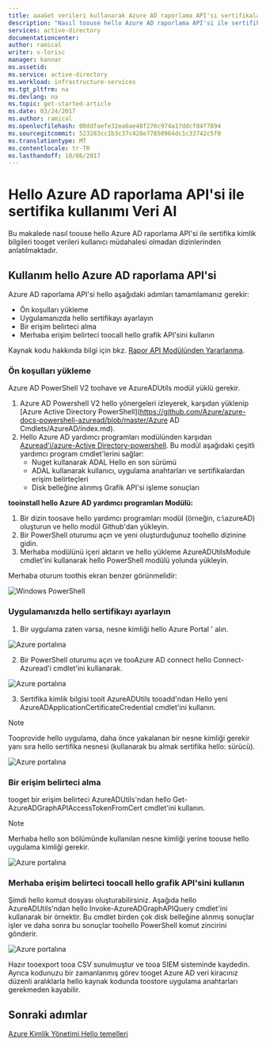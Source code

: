 ```yaml
---
title: aaaGet verileri kullanarak Azure AD raporlama API'si sertifikalarla hello | Microsoft Docs
description: "Nasıl toouse hello Azure AD raporlama API'si ile sertifika kimlik bilgileri tooget verileri kullanıcı müdahalesi olmadan dizinlerinden açıklanmaktadır."
services: active-directory
documentationcenter: 
author: ramical
writer: v-lorisc
manager: kannar
ms.assetid: 
ms.service: active-directory
ms.workload: infrastructure-services
ms.tgt_pltfrm: na
ms.devlang: na
ms.topic: get-started-article
ms.date: 03/24/2017
ms.author: ramical
ms.openlocfilehash: 00ddfaefe32ea6ae48f276c974a17ddcf84f7894
ms.sourcegitcommit: 523283cc1b3c37c428e77850964dc1c33742c5f0
ms.translationtype: MT
ms.contentlocale: tr-TR
ms.lasthandoff: 10/06/2017
---
```

# <a name="get-data-using-hello-azure-ad-reporting-api-with-certificates"></a>Hello Azure AD raporlama API'si ile sertifika kullanımı Veri Al
Bu makalede nasıl toouse hello Azure AD raporlama API'si ile sertifika kimlik bilgileri tooget verileri kullanıcı müdahalesi olmadan dizinlerinden anlatılmaktadır. 

## <a name="use-hello-azure-ad-reporting-api"></a>Kullanım hello Azure AD raporlama API'si 
Azure AD raporlama API'si hello aşağıdaki adımları tamamlamanız gerekir:
 *  Ön koşulları yükleme
 *  Uygulamanızda hello sertifikayı ayarlayın
 *  Bir erişim belirteci alma
 *  Merhaba erişim belirteci toocall hello grafik API'sini kullanın

Kaynak kodu hakkında bilgi için bkz. [Rapor API Modülünden Yararlanma](https://github.com/AzureAD/azure-activedirectory-powershell/tree/gh-pages/Modules/AzureADUtils). 

### <a name="install-prerequisites"></a>Ön koşulları yükleme
Azure AD PowerShell V2 toohave ve AzureADUtils modül yüklü gerekir.

1. Azure AD Powershell V2 hello yönergeleri izleyerek, karşıdan yüklenip [Azure Active Directory PowerShell](https://github.com/Azure/azure-docs-powershell-azuread/blob/master/Azure AD Cmdlets/AzureAD/index.md).
2. Hello Azure AD yardımcı programları modülünden karşıdan [Azuread'i/azure-Active Directory-powershell](https://github.com/AzureAD/azure-activedirectory-powershell/blob/gh-pages/Modules/AzureADUtils/AzureADUtils.psm1). 
  Bu modül aşağıdaki çeşitli yardımcı program cmdlet'lerini sağlar:
   * Nuget kullanarak ADAL Hello en son sürümü
   * ADAL kullanarak kullanıcı, uygulama anahtarları ve sertifikalardan erişim belirteçleri
   * Disk belleğine alınmış Grafik API'si işleme sonuçları

**tooinstall hello Azure AD yardımcı programları Modülü:**

1. Bir dizin toosave hello yardımcı programları modül (örneğin, c:\azureAD) oluşturun ve hello modül Github'dan yükleyin.
2. Bir PowerShell oturumu açın ve yeni oluşturduğunuz toohello dizinine gidin. 
3. Merhaba modülünü içeri aktarın ve hello yükleme AzureADUtilsModule cmdlet'ini kullanarak hello PowerShell modülü yolunda yükleyin. 

Merhaba oturum toothis ekran benzer görünmelidir:

  ![Windows PowerShell](./media/active-directory-report-api-with-certificates/windows-powershell.png)

### <a name="set-hello-certificate-in-your-app"></a>Uygulamanızda hello sertifikayı ayarlayın
1. Bir uygulama zaten varsa, nesne kimliği hello Azure Portal ' alın. 

  ![Azure portalına](./media/active-directory-report-api-with-certificates/azure-portal.png)

2. Bir PowerShell oturumu açın ve tooAzure AD connect hello Connect-Azuread'i cmdlet'ini kullanarak.

  ![Azure portalına](./media/active-directory-report-api-with-certificates/connect-azuaread-cmdlet.png)

3. Sertifika kimlik bilgisi tooit AzureADUtils tooadd'ndan Hello yeni AzureADApplicationCertificateCredential cmdlet'ini kullanın. 

>[!Note]
>Tooprovide hello uygulama, daha önce yakalanan bir nesne kimliği gerekir yanı sıra hello sertifika nesnesi (kullanarak bu almak sertifika hello: sürücü).
>


  ![Azure portalına](./media/active-directory-report-api-with-certificates/add-certificate-credential.png)
  
### <a name="get-an-access-token"></a>Bir erişim belirteci alma

tooget bir erişim belirteci AzureADUtils'ndan hello Get-AzureADGraphAPIAccessTokenFromCert cmdlet'ini kullanın. 

>[!NOTE]
>Merhaba hello son bölümünde kullanılan nesne kimliği yerine toouse hello uygulama kimliği gerekir.
>

 ![Azure portalına](./media/active-directory-report-api-with-certificates/application-id.png)

### <a name="use-hello-access-token-toocall-hello-graph-api"></a>Merhaba erişim belirteci toocall hello grafik API'sini kullanın

Şimdi hello komut dosyası oluşturabilirsiniz. Aşağıda hello AzureADUtils'ndan hello Invoke-AzureADGraphAPIQuery cmdlet'ini kullanarak bir örnektir. Bu cmdlet birden çok disk belleğine alınmış sonuçlar işler ve daha sonra bu sonuçlar toohello PowerShell komut zincirini gönderir. 

 ![Azure portalına](./media/active-directory-report-api-with-certificates/script-completed.png)

Hazır tooexport tooa CSV sunulmuştur ve tooa SIEM sisteminde kaydedin. Ayrıca kodunuzu bir zamanlanmış görev tooget Azure AD veri kiracınız düzenli aralıklarla hello kaynak kodunda toostore uygulama anahtarları gerekmeden kayabilir. 

## <a name="next-steps"></a>Sonraki adımlar
[Azure Kimlik Yönetimi Hello temelleri](https://docs.microsoft.com/en-us/azure/active-directory/fundamentals-identity)<br>



